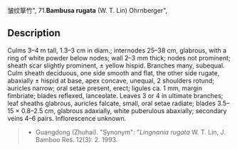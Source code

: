 皱纹箪竹",
71.**Bambusa rugata** (W. T. Lin) Ohrnberger",

## Description
Culms 3–4 m tall, 1.3–3 cm in diam.; internodes 25–38 cm, glabrous, with a ring of white powder below nodes; wall 2–3 mm thick; nodes not prominent; sheath scar slightly prominent, ± yellow hispid. Branches many, subequal. Culm sheath deciduous, one side smooth and flat, the other side rugate, abaxially ± hispid at base, apex concave, unequal, 2 shoulders rotund; auricles narrow; oral setae present, erect; ligules ca. 1 mm, margin fimbriate; blades reflexed, lanceolate. Leaves 3 or 4 in ultimate branches; leaf sheaths glabrous, auricles falcate, small, oral setae radiate; blades 3.5–15 × 0.8–2.5 cm, glabrous adaxially, white puberulous abaxially; secondary veins 4–6 pairs. Inflorescence unknown.

> * Guangdong (Zhuhai).
  "Synonym": "*Lingnania rugata* W. T. Lin, J. Bamboo Res. 12(3): 2. 1993.
